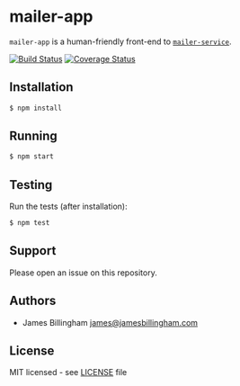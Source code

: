 # mailer-app

`mailer-app` is a human-friendly front-end to [`mailer-service`](//github.com/billinghamj/mailer-service).

[![Build Status](https://img.shields.io/travis/billinghamj/mailer-app.svg?style=flat)](//travis-ci.org/billinghamj/mailer-app)
[![Coverage Status](https://img.shields.io/coveralls/billinghamj/mailer-app.svg?style=flat)](//coveralls.io/r/billinghamj/mailer-app)

## Installation

```bash
$ npm install
```

## Running

```bash
$ npm start
```

## Testing

Run the tests (after installation):

```bash
$ npm test
```

## Support

Please open an issue on this repository.

## Authors

- James Billingham <james@jamesbillingham.com>

## License

MIT licensed - see [LICENSE](LICENSE) file
